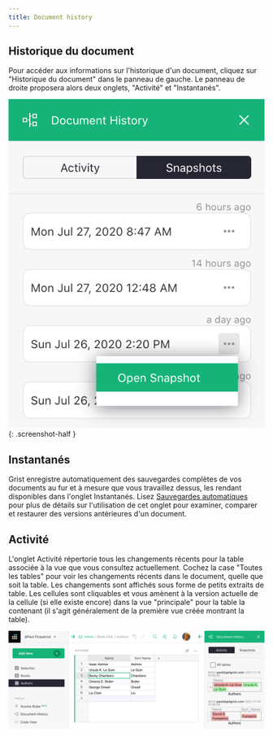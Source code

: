 ```yaml
---
title: Document history
---
```


Historique du document
-----------------------

Pour accéder aux informations sur l'historique d'un document, cliquez sur "Historique du document" dans le panneau de gauche.
Le panneau de droite proposera alors deux onglets, "Activité" et "Instantanés".

<span class="screenshot-large">*![Historique du document](images/automatic-backups/doc-history.png)*</span>
{: .screenshot-half }

## Instantanés

Grist enregistre automatiquement des sauvegardes complètes de vos documents au fur et à mesure que vous travaillez dessus,
les rendant disponibles dans l'onglet Instantanés. Lisez [Sauvegardes automatiques](automatic-backups.md)
pour plus de détails sur l'utilisation de cet onglet pour examiner, comparer et restaurer des versions antérieures
d'un document.

## Activité

L'onglet Activité répertorie tous les changements récents pour la table associée à la
vue que vous consultez actuellement. Cochez la case "Toutes les tables" pour voir
les changements récents dans le document, quelle que soit la table. Les changements sont affichés
sous forme de petits extraits de table. Les cellules sont cliquables et vous amènent à la
version actuelle de la cellule (si elle existe encore) dans la vue "principale"
pour la table la contenant (il s'agit généralement de la première vue créée montrant
la table).

![Activité du document](images/document-history/author-activity.png)
